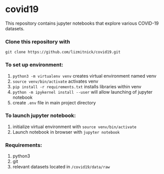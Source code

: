 # covid19
This repository contains jupyter notebooks that explore various COVID-19 datasets.  

### Clone this repository with  
`git clone https://github.com/lizmitnick/covid19.git`  

### To set up environment:
1. `python3 -m virtualenv venv`   creates virtual environment named venv  
2. `source venv/bin/activate`   activates venv  
3. `pip install -r requirements.txt`   installs libraries within venv  
4. `python -m ipykernel install --user`   will allow launching of jupyter notebook
5. create `.env` file in main project directory

### To launch jupyter notebook:  
1. initialize virtual environment with `source venv/bin/activate`
2. Launch notebook in browser with `jupyter notebook`

### Requirements:
1. python3
2. git
3. relevant datasets located in `/covid19/data/raw`
